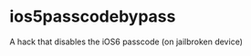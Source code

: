 ios5passcodebypass
==================

A hack that disables the iOS6 passcode (on jailbroken device) 
